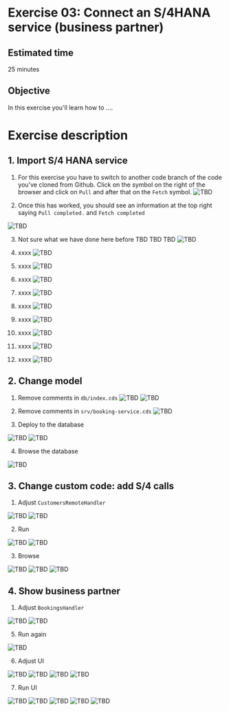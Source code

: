 # Exercise 03: Connect an S/4HANA service (business partner)

## Estimated time

25 minutes

## Objective

In this exercise you'll learn how to ....

# Exercise description

## 1. Import S/4 HANA service


1. For this exercise you have to switch to another code branch of the code you've cloned from Github. Click on the symbol on the right of the browser and click on `Pull` and after that on the `Fetch` symbol.
![TBD](res/pic301.png)

2. Once this has worked, you should see an information at the top right saying `Pull completed.` and `Fetch completed`

![TBD](res/pic302.png)

3. Not sure what we have done here before TBD TBD TBD
![TBD](res/pic303.png)

4. xxxx
![TBD](res/pic304.png)

5. xxxx
![TBD](res/pic305.png)

6. xxxx
![TBD](res/pic306.png)

7. xxxx
![TBD](res/pic306.png)

8. xxxx
![TBD](res/pic307.png)

9. xxxx
![TBD](res/pic308.png)

10. xxxx
![TBD](res/pic309.png)

11. xxxx
![TBD](res/pic310.png)

12. xxxx
![TBD](res/pic311.png)

## 2. Change model

1. Remove comments in `db/index.cds`
![TBD](res/pic312.png)
![TBD](res/pic313.png)

2. Remove comments in `srv/booking-service.cds`
![TBD](res/pic314.png)

3. Deploy to the database

![TBD](res/pic319.png)
![TBD](res/pic320.png)

4. Browse the database

![TBD](res/pic326.png)


## 3. Change custom code: add S/4 calls

1. Adjust `CustomersRemoteHandler`

![TBD](res/pic317.png)
![TBD](res/pic318.png)

2. Run

![TBD](res/pic321.png)
![TBD](res/pic322.png)

3. Browse

![TBD](res/pic323.png)
![TBD](res/pic324.png)
![TBD](res/pic325.png)


## 4. Show business partner
1. Adjust `BookingsHandler`

![TBD](res/pic315.png)
![TBD](res/pic316.png)

5. Run again

![TBD](res/pic321.png)

6. Adjust UI

![TBD](res/pic327.png)
![TBD](res/pic328.png)
![TBD](res/pic330.png)
![TBD](res/pic329.png)

7. Run UI

![TBD](res/pic331.png)
![TBD](res/pic332.png)
![TBD](res/pic333.png)
![TBD](res/pic334.png)
![TBD](res/pic335.png)

